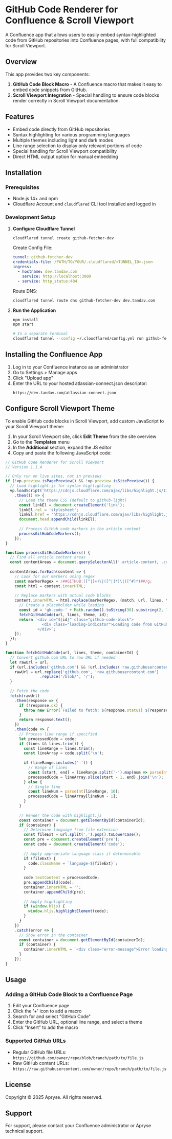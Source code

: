 # GitHub Code Renderer for Confluence & Scroll Viewport

A Confluence app that allows users to easily embed syntax-highlighted code from GitHub repositories into Confluence pages, with full compatibility for Scroll Viewport.

## Overview

This app provides two key components:

1. **GitHub Code Block Macro** - A Confluence macro that makes it easy to embed code snippets from GitHub.
2. **Scroll Viewport Integration** - Special handling to ensure code blocks render correctly in Scroll Viewport documentation.

## Features

- Embed code directly from GitHub repositories
- Syntax highlighting for various programming languages
- Multiple themes including light and dark modes
- Line range selection to display only relevant portions of code
- Special handling for Scroll Viewport compatibility
- Direct HTML output option for manual embedding

## Installation

### Prerequisites

- Node.js 14+ and npm
- Cloudflare Account and `cloudflared` CLI tool installed and logged in

### Development Setup

1. **Configure Cloudflare Tunnel**

   ```bash
   cloudflared tunnel create github-fetcher-dev
   ```

   Create Config File:
   ```yaml
   tunnel: github-fetcher-dev
   credentials-file: /PATH/TO/YOUR/.cloudflared/<TUNNEL_ID>.json
   ingress:
     - hostname: dev.tandav.com
       service: http://localhost:3000
     - service: http_status:404
   ```

   Route DNS:
   ```bash
   cloudflared tunnel route dns github-fetcher-dev dev.tandav.com
   ```

2. **Run the Application**

   ```bash
   npm install
   npm start
   
   # In a separate terminal
   cloudflared tunnel --config ~/.cloudflared/config.yml run github-fetcher-dev
   ```

## Installing the Confluence App

1. Log in to your Confluence instance as an administrator
2. Go to Settings > Manage apps
3. Click "Upload app"
4. Enter the URL to your hosted atlassian-connect.json descriptor:
   ```
   https://dev.tandav.com/atlassian-connect.json
   ```

## Configure Scroll Viewport Theme

To enable GitHub code blocks in Scroll Viewport, add custom JavaScript to your Scroll Viewport theme:

1. In your Scroll Viewport site, click **Edit Theme** from the site overview
2. Go to the **Templates** menu
3. In the **Additional** section, expand the JS editor
4. Copy and paste the following JavaScript code:

```javascript
// GitHub Code Renderer for Scroll Viewport
// Version 1.1.4

// Only run on live sites, not in previews
if (!vp.preview.isPagePreview() && !vp.preview.isSitePreview()) {
  // Load highlight.js for syntax highlighting
  vp.loadScript('https://cdnjs.cloudflare.com/ajax/libs/highlight.js/11.7.0/highlight.min.js')
    .then(() => {
      // Load the theme CSS (default to github-light)
      const linkEl = document.createElement('link');
      linkEl.rel = 'stylesheet';
      linkEl.href = 'https://cdnjs.cloudflare.com/ajax/libs/highlight.js/11.7.0/styles/github.min.css';
      document.head.appendChild(linkEl);
      
      // Process GitHub code markers in the article content
      processGitHubCodeMarkers();
    });
}

function processGitHubCodeMarkers() {
  // Find all article content areas
  const contentAreas = document.querySelectorAll('.article-content, .confluence-content, .vp-article__content');
  
  contentAreas.forEach(content => {
    // Look for our markers using regex
    const markerRegex = /##GITHUB:([^|]+)\|([^|]*)\|([^#]*)##/g;
    const html = content.innerHTML;
    
    // Replace markers with actual code blocks
    content.innerHTML = html.replace(markerRegex, (match, url, lines, theme) => {
      // Create a placeholder while loading
      const id = 'gh-code-' + Math.random().toString(36).substring(2, 10);
      fetchGitHubCode(url, lines, theme, id);
      return `<div id="${id}" class="github-code-block">
                <div class="loading-indicator">Loading code from GitHub...</div>
              </div>`;
    });
  });
}

function fetchGitHubCode(url, lines, theme, containerId) {
  // Convert github.com URL to raw URL if needed
  let rawUrl = url;
  if (url.includes('github.com') && !url.includes('raw.githubusercontent.com')) {
    rawUrl = url.replace('github.com', 'raw.githubusercontent.com')
               .replace('/blob/', '/');
  }
  
  // Fetch the code
  fetch(rawUrl)
    .then(response => {
      if (!response.ok) {
        throw new Error(`Failed to fetch: ${response.status} ${response.statusText}`);
      }
      return response.text();
    })
    .then(code => {
      // Process line range if specified
      let processedCode = code;
      if (lines && lines.trim()) {
        const lineRange = lines.trim();
        const lineArray = code.split('\n');
        
        if (lineRange.includes('-')) {
          // Range of lines
          const [start, end] = lineRange.split('-').map(num => parseInt(num, 10));
          processedCode = lineArray.slice(start - 1, end).join('\n');
        } else {
          // Single line
          const lineNum = parseInt(lineRange, 10);
          processedCode = lineArray[lineNum - 1];
        }
      }
      
      // Render the code with highlight.js
      const container = document.getElementById(containerId);
      if (container) {
        // Determine language from file extension
        const fileExt = url.split('.').pop().toLowerCase();
        const pre = document.createElement('pre');
        const code = document.createElement('code');
        
        // Apply appropriate language class if determinable
        if (fileExt) {
          code.className = `language-${fileExt}`;
        }
        
        code.textContent = processedCode;
        pre.appendChild(code);
        container.innerHTML = '';
        container.appendChild(pre);
        
        // Apply highlighting
        if (window.hljs) {
          window.hljs.highlightElement(code);
        }
      }
    })
    .catch(error => {
      // Show error in the container
      const container = document.getElementById(containerId);
      if (container) {
        container.innerHTML = `<div class="error-message">Error loading code: ${error.message}</div>`;
      }
    });
}
```

## Usage

### Adding a GitHub Code Block to a Confluence Page

1. Edit your Confluence page
2. Click the '+' icon to add a macro
3. Search for and select "GitHub Code"
4. Enter the GitHub URL, optional line range, and select a theme
5. Click "Insert" to add the macro

### Supported GitHub URLs

- Regular GitHub file URLs: `https://github.com/owner/repo/blob/branch/path/to/file.js`
- Raw GitHub content URLs: `https://raw.githubusercontent.com/owner/repo/branch/path/to/file.js`

## License

Copyright © 2025 Apryse. All rights reserved.

## Support

For support, please contact your Confluence administrator or Apryse technical support. 